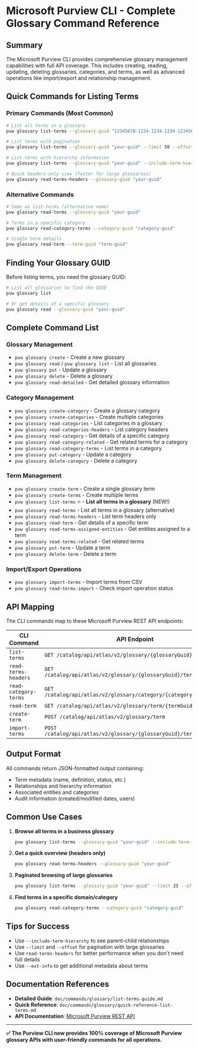 # Microsoft Purview CLI - Complete Glossary Command Reference

## Summary

The Microsoft Purview CLI provides comprehensive glossary management capabilities with full API coverage. This includes creating, reading, updating, deleting glossaries, categories, and terms, as well as advanced operations like import/export and relationship management.

## Quick Commands for Listing Terms

### Primary Commands (Most Common)
```bash
# List all terms in a glossary
pvw glossary list-terms --glossary-guid "12345678-1234-1234-1234-123456789012"

# List terms with pagination
pvw glossary list-terms --glossary-guid "your-guid" --limit 50 --offset 0

# List terms with hierarchy information
pvw glossary list-terms --glossary-guid "your-guid" --include-term-hierarchy

# Quick headers-only view (faster for large glossaries)
pvw glossary read-terms-headers --glossary-guid "your-guid"
```

### Alternative Commands
```bash
# Same as list-terms (alternative name)
pvw glossary read-terms --glossary-guid "your-guid"

# Terms in a specific category
pvw glossary read-category-terms --category-guid "category-guid"

# Single term details
pvw glossary read-term --term-guid "term-guid"
```

## Finding Your Glossary GUID

Before listing terms, you need the glossary GUID:

```bash
# List all glossaries to find the GUID
pvw glossary list

# Or get details of a specific glossary
pvw glossary read --glossary-guid "your-guid"
```

## Complete Command List

### Glossary Management
- `pvw glossary create` - Create a new glossary
- `pvw glossary read` / `pvw glossary list` - List all glossaries
- `pvw glossary put` - Update a glossary
- `pvw glossary delete` - Delete a glossary
- `pvw glossary read-detailed` - Get detailed glossary information

### Category Management
- `pvw glossary create-category` - Create a glossary category
- `pvw glossary create-categories` - Create multiple categories
- `pvw glossary read-categories` - List categories in a glossary
- `pvw glossary read-categories-headers` - List category headers
- `pvw glossary read-category` - Get details of a specific category
- `pvw glossary read-category-related` - Get related terms for a category
- `pvw glossary read-category-terms` - List terms in a category
- `pvw glossary put-category` - Update a category
- `pvw glossary delete-category` - Delete a category

### Term Management
- `pvw glossary create-term` - Create a single glossary term
- `pvw glossary create-terms` - Create multiple terms
- `pvw glossary list-terms` ⭐ - **List all terms in a glossary** (NEW!)
- `pvw glossary read-terms` - List all terms in a glossary (alternative)
- `pvw glossary read-terms-headers` - List term headers only
- `pvw glossary read-term` - Get details of a specific term
- `pvw glossary read-terms-assigned-entities` - Get entities assigned to a term
- `pvw glossary read-terms-related` - Get related terms
- `pvw glossary put-term` - Update a term
- `pvw glossary delete-term` - Delete a term

### Import/Export Operations
- `pvw glossary import-terms` - Import terms from CSV
- `pvw glossary read-terms-import` - Check import operation status

## API Mapping

The CLI commands map to these Microsoft Purview REST API endpoints:

| CLI Command | API Endpoint |
|-------------|--------------|
| `list-terms` | `GET /catalog/api/atlas/v2/glossary/{glossaryGuid}/terms` |
| `read-terms-headers` | `GET /catalog/api/atlas/v2/glossary/{glossaryGuid}/terms/headers` |
| `read-category-terms` | `GET /catalog/api/atlas/v2/glossary/category/{categoryGuid}/terms` |
| `read-term` | `GET /catalog/api/atlas/v2/glossary/term/{termGuid}` |
| `create-term` | `POST /catalog/api/atlas/v2/glossary/term` |
| `import-terms` | `POST /catalog/api/atlas/v2/glossary/{glossaryGuid}/terms/import` |

## Output Format

All commands return JSON-formatted output containing:
- Term metadata (name, definition, status, etc.)
- Relationships and hierarchy information
- Associated entities and categories  
- Audit information (created/modified dates, users)

## Common Use Cases

1. **Browse all terms in a business glossary**
   ```bash
   pvw glossary list-terms --glossary-guid "your-guid" --include-term-hierarchy
   ```

2. **Get a quick overview (headers only)**
   ```bash
   pvw glossary read-terms-headers --glossary-guid "your-guid"
   ```

3. **Paginated browsing of large glossaries**
   ```bash
   pvw glossary list-terms --glossary-guid "your-guid" --limit 25 --offset 0
   ```

4. **Find terms in a specific domain/category**
   ```bash
   pvw glossary read-category-terms --category-guid "category-guid"
   ```

## Tips for Success

- Use `--include-term-hierarchy` to see parent-child relationships
- Use `--limit` and `--offset` for pagination with large glossaries
- Use `read-terms-headers` for better performance when you don't need full details
- Use `--ext-info` to get additional metadata about terms

## Documentation References

- **Detailed Guide**: `doc/commands/glossary/list-terms-guide.md`
- **Quick Reference**: `doc/commands/glossary/quick-reference-list-terms.md`
- **API Documentation**: [Microsoft Purview REST API](https://learn.microsoft.com/en-us/rest/api/purview/)

---

**✅ The Purview CLI now provides 100% coverage of Microsoft Purview glossary APIs with user-friendly commands for all operations.**
